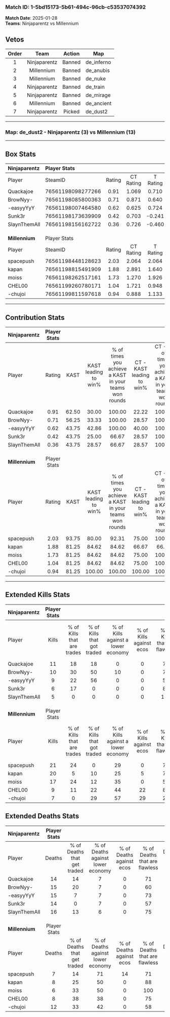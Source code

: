### Match ID: 1-5bd15173-5b61-494c-96cb-c53537074392  
**Match Date**: 2025-01-28  
**Teams**: Ninjaparentz vs Millennium  

## Vetos  

| Order | Team | Action | Map |
| :---: | :--: | :----: | --- |
| 1 | Ninjaparentz | Banned | de_inferno |
| 2 | Millennium | Banned | de_anubis |
| 3 | Millennium | Banned | de_nuke |
| 4 | Ninjaparentz | Banned | de_train |
| 5 | Ninjaparentz | Banned | de_mirage |
| 6 | Millennium | Banned | de_ancient |
| 7 | Ninjaparentz | Picked | de_dust2 |

---  

### **Map**: de_dust2 - Ninjaparentz (3) vs Millennium (13)  
---  

## Box Stats  

| **Ninjaparentz** | Player Stats      |        |           |          |       |       |       |         |        |      |     |
| :- | :- | :-: | :-: | :-: | :-: | :-: | :-: | :-: | :-: | :-: | :-: |
| Player           | SteamID           | Rating | CT Rating | T Rating | KAST  |  ADR  | Kills | Assists | Deaths | K/D  | HS% |
| Quackajoe        | 76561198098277266 |  0.91  |   1.069   |  0.710   | 62.50 | 77.6  |  11   |    3    |   14   | 0.79 | 54  |
| BrowNyy-         | 76561198085800363 |  0.71  |   0.871   |  0.640   | 56.25 | 58.2  |  10   |    2    |   15   | 0.67 | 40  |
| -easyyYyY        | 76561198007464580 |  0.62  |   0.625   |  0.724   | 43.75 | 73.9  |   9   |    2    |   15   | 0.60 | 66  |
| Sunk3r           | 76561198173639909 |  0.42  |   0.703   |  -0.241  | 43.75 | 53.3  |   6   |    2    |   14   | 0.43 | 50  |
| SlaynThemAll     | 76561198156162722 |  0.36  |   0.726   |  -0.460  | 43.75 | 64.8  |   5   |    6    |   16   | 0.31 | 80  |
|                  |                   |        |           |          |       |       |       |         |        |      |     |
|                  |                   |        |           |          |       |       |       |         |        |      |     |
|                  |                   |        |           |          |       |       |       |         |        |      |     |
| **Millennium**   | Player Stats      |        |           |          |       |       |       |         |        |      |     |
| Player           | SteamID           | Rating | CT Rating | T Rating | KAST  |  ADR  | Kills | Assists | Deaths | K/D  | HS% |
| spacepush        | 76561198448128623 |  2.03  |   2.064   |  2.064   | 93.75 | 114.0 |  21   |    3    |   7    | 3.00 | 28  |
| kapan            | 76561198815491909 |  1.88  |   2.891   |  1.640   | 81.25 | 116.3 |  20   |    7    |   8    | 2.50 | 75  |
| moiss            | 76561198262517161 |  1.73  |   1.270   |  1.926   | 81.25 | 105.1 |  17   |    3    |   6    | 2.83 | 47  |
| CHEL00           | 76561199260780171 |  1.04  |   1.721   |  0.948   | 81.25 | 50.4  |   9   |    1    |   8    | 1.13 | 77  |
| -chujoi          | 76561199811597618 |  0.94  |   0.888   |  1.133   | 81.25 | 76.1  |   7   |   10    |   12   | 0.58 | 42  |
---  

## Contribution Stats  

| **Ninjaparentz** | Player Stats |       |                      |                                                        |                           |                                                             |                          |                                                            |
| :- | :-: | :-: | :-: | :-: | :-: | :-: | :-: | :-: |
| Player           |    Rating    | KAST  | KAST leading to win% | % of times you achieve a KAST in your teams won rounds | CT - KAST leading to win% | CT - % of times you achieve a KAST in your teams won rounds | T - KAST leading to win% | T - % of times you achieve a KAST in your teams won rounds |
| Quackajoe        |     0.91     | 62.50 |        30.00         |                         100.00                         |           22.22           |                           100.00                            |          100.00          |                           100.00                           |
| BrowNyy-         |     0.71     | 56.25 |        33.33         |                         100.00                         |           28.57           |                           100.00                            |          50.00           |                           100.00                           |
| -easyyYyY        |     0.62     | 43.75 |        42.86         |                         100.00                         |           40.00           |                           100.00                            |          50.00           |                           100.00                           |
| Sunk3r           |     0.42     | 43.75 |        25.00         |                         66.67                          |           28.57           |                           100.00                            |           0.00           |                            0.00                            |
| SlaynThemAll     |     0.36     | 43.75 |        28.57         |                         66.67                          |           28.57           |                           100.00                            |           0.00           |                            0.00                            |
|                  |              |       |                      |                                                        |                           |                                                             |                          |                                                            |
|                  |              |       |                      |                                                        |                           |                                                             |                          |                                                            |
|                  |              |       |                      |                                                        |                           |                                                             |                          |                                                            |
| **Millennium**   | Player Stats |       |                      |                                                        |                           |                                                             |                          |                                                            |
| Player           |    Rating    | KAST  | KAST leading to win% | % of times you achieve a KAST in your teams won rounds | CT - KAST leading to win% | CT - % of times you achieve a KAST in your teams won rounds | T - KAST leading to win% | T - % of times you achieve a KAST in your teams won rounds |
| spacepush        |     2.03     | 93.75 |        80.00         |                         92.31                          |           75.00           |                           100.00                            |          81.82           |                           90.00                            |
| kapan            |     1.88     | 81.25 |        84.62         |                         84.62                          |           66.67           |                            66.67                            |          90.00           |                           90.00                            |
| moiss            |     1.73     | 81.25 |        84.62         |                         84.62                          |           75.00           |                           100.00                            |          88.89           |                           80.00                            |
| CHEL00           |     1.04     | 81.25 |        84.62         |                         84.62                          |           75.00           |                           100.00                            |          88.89           |                           80.00                            |
| -chujoi          |     0.94     | 81.25 |        100.00        |                         100.00                         |          100.00           |                           100.00                            |          100.00          |                           100.00                           |
---  

## Extended Kills Stats  

| **Ninjaparentz** | Player Stats |                            |                            |                                    |                         |                              |                                 |                                       |                    |           |
| :- | :-: | :-: | :-: | :-: | :-: | :-: | :-: | :-: | :-: | :-: |
| Player           |    Kills     | % of Kills that are trades | % of Kills that got traded | % of Kills against a lower economy | % of Kills against ecos | % of Kills that are flawless | % of Kills that are close duels | % of Kills that are assisted by flash | Pistol Round Kills | AWP Kills |
| Quackajoe        |      11      |             18             |             18             |                 0                  |            0            |              73              |                0                |                   9                   |         0          |     0     |
| BrowNyy-         |      10      |             30             |             50             |                 10                 |            0            |              70              |               10                |                   0                   |         1          |     0     |
| -easyyYyY        |      9       |             22             |             56             |                 0                  |            0            |              56              |               11                |                   0                   |         3          |     5     |
| Sunk3r           |      6       |             17             |             0              |                 0                  |            0            |              83              |               17                |                   0                   |         0          |     0     |
| SlaynThemAll     |      5       |             0              |             0              |                 0                  |            0            |             100              |                0                |                   0                   |         0          |     0     |
|                  |              |                            |                            |                                    |                         |                              |                                 |                                       |                    |           |
|                  |              |                            |                            |                                    |                         |                              |                                 |                                       |                    |           |
|                  |              |                            |                            |                                    |                         |                              |                                 |                                       |                    |           |
| **Millennium**   | Player Stats |                            |                            |                                    |                         |                              |                                 |                                       |                    |           |
| Player           |    Kills     | % of Kills that are trades | % of Kills that got traded | % of Kills against a lower economy | % of Kills against ecos | % of Kills that are flawless | % of Kills that are close duels | % of Kills that are assisted by flash | Pistol Round Kills | AWP Kills |
| spacepush        |      21      |             24             |             0              |                 29                 |            0            |              71              |                0                |                  10                   |         4          |    13     |
| kapan            |      20      |             5              |             10             |                 25                 |            5            |              75              |               10                |                   5                   |         3          |     0     |
| moiss            |      17      |             24             |             12             |                 35                 |            0            |              59              |                6                |                   6                   |         1          |     0     |
| CHEL00           |      9       |             11             |             22             |                 44                 |           22            |              89              |                0                |                   0                   |         1          |     0     |
| -chujoi          |      7       |             0              |             29             |                 57                 |           29            |              29              |               14                |                  14                   |         1          |     0     |
## Extended Deaths Stats  

| **Ninjaparentz** | Player Stats |                             |                                   |                          |                               |                            |                           |               |
| :- | :-: | :-: | :-: | :-: | :-: | :-: | :-: | :-: |
| Player           |    Deaths    | % of Deaths that get traded | % of Deaths against lower economy | % of Deaths against ecos | % of Deaths that are flawless | % of Deaths that are close | % of Deaths while blinded | Deaths to AWP |
| Quackajoe        |      14      |             14              |                 7                 |            0             |              71               |             0              |             0             |       3       |
| BrowNyy-         |      15      |             20              |                 7                 |            0             |              60               |             0              |             0             |       2       |
| -easyyYyY        |      15      |              7              |                 7                 |            0             |              73               |             7              |             7             |       2       |
| Sunk3r           |      14      |              0              |                 7                 |            0             |              57               |             7              |            21             |       1       |
| SlaynThemAll     |      16      |             13              |                 6                 |            0             |              75               |             13             |             6             |       5       |
|                  |              |                             |                                   |                          |                               |                            |                           |               |
|                  |              |                             |                                   |                          |                               |                            |                           |               |
|                  |              |                             |                                   |                          |                               |                            |                           |               |
| **Millennium**   | Player Stats |                             |                                   |                          |                               |                            |                           |               |
| Player           |    Deaths    | % of Deaths that get traded | % of Deaths against lower economy | % of Deaths against ecos | % of Deaths that are flawless | % of Deaths that are close | % of Deaths while blinded | Deaths to AWP |
| spacepush        |      7       |             14              |                71                 |            14            |              71               |             0              |             0             |       0       |
| kapan            |      8       |             25              |                50                 |            0             |              88               |             0              |            13             |       1       |
| moiss            |      6       |             33              |                50                 |            0             |              100              |             17             |             0             |       1       |
| CHEL00           |      8       |             38              |                38                 |            0             |              75               |             0              |             0             |       1       |
| -chujoi          |      12      |             33              |                42                 |            0             |              58               |             17             |             0             |       2       |

